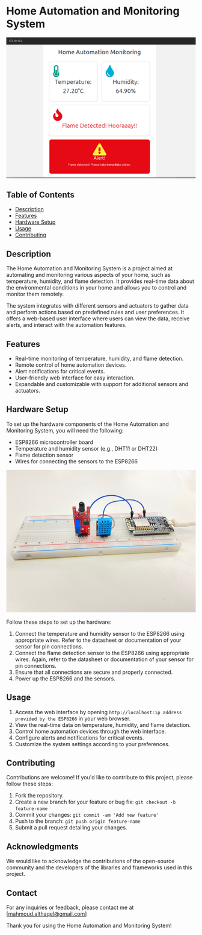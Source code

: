 # Home Automation and Monitoring System

![Project Image](web2.png)

## Table of Contents
- [Description](#description)
- [Features](#features)
- [Hardware Setup](#hardware-setup)
- [Usage](#usage)
- [Contributing](#contributing)


## Description
The Home Automation and Monitoring System is a project aimed at automating and monitoring various aspects of your home, such as temperature, humidity, and flame detection. It provides real-time data about the environmental conditions in your home and allows you to control and monitor them remotely.

The system integrates with different sensors and actuators to gather data and perform actions based on predefined rules and user preferences. It offers a web-based user interface where users can view the data, receive alerts, and interact with the automation features.

## Features
- Real-time monitoring of temperature, humidity, and flame detection.
- Remote control of home automation devices.
- Alert notifications for critical events.
- User-friendly web interface for easy interaction.
- Expandable and customizable with support for additional sensors and actuators.


## Hardware Setup
To set up the hardware components of the Home Automation and Monitoring System, you will need the following:

- ESP8266 microcontroller board
- Temperature and humidity sensor (e.g., DHT11 or DHT22)
- Flame detection sensor
- Wires for connecting the sensors to the ESP8266

![Setup Image](setup.jpeg)

Follow these steps to set up the hardware:

1. Connect the temperature and humidity sensor to the ESP8266 using appropriate wires. Refer to the datasheet or documentation of your sensor for pin connections.
2. Connect the flame detection sensor to the ESP8266 using appropriate wires. Again, refer to the datasheet or documentation of your sensor for pin connections.
3. Ensure that all connections are secure and properly connected.
4. Power up the ESP8266 and the sensors.

## Usage
1. Access the web interface by opening `http://localhost:ip address provided by the ESP8266` in your web browser.
2. View the real-time data on temperature, humidity, and flame detection.
3. Control home automation devices through the web interface.
4. Configure alerts and notifications for critical events.
5. Customize the system settings according to your preferences.

## Contributing
Contributions are welcome! If you'd like to contribute to this project, please follow these steps:
1. Fork the repository.
2. Create a new branch for your feature or bug fix: `git checkout -b feature-name`
3. Commit your changes: `git commit -am 'Add new feature'`
4. Push to the branch: `git push origin feature-name`
5. Submit a pull request detailing your changes.


## Acknowledgments
We would like to acknowledge the contributions of the open-source community and the developers of the libraries and frameworks used in this project.

## Contact
For any inquiries or feedback, please contact me at [mahmoud.althaqel@gmail.com]

Thank you for using the Home Automation and Monitoring System!